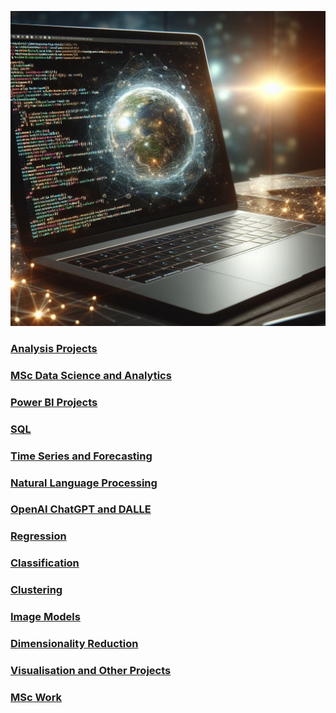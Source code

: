 ![](/images/AmendedLaptopImage.jpg)

### [Analysis Projects](https://github.com/Auckland68/Data-Analysis)

### [MSc Data Science and Analytics](https://github.com/Auckland68/MScDataScience)

### [Power BI Projects](https://github.com/Auckland68/PowerBIDashboards)

### [SQL](https://github.com/Auckland68/SQLProjects)

### [Time Series and Forecasting](https://github.com/Auckland68/TimeSeriesModelling)

### [Natural Language Processing](https://github.com/Auckland68/NLPModels)

### [OpenAI ChatGPT and DALLE](https://github.com/Auckland68/OpenAIProjects)

### [Regression](https://github.com/Auckland68/LinearRegression)

### [Classification](https://github.com/Auckland68/Classification)

### [Clustering](https://github.com/Auckland68/Clustering)

### [Image Models](https://github.com/Auckland68/Computer-Vision)

### [Dimensionality Reduction](https://github.com/Auckland68/DimensionalityReduction)

### [Visualisation and Other Projects](https://github.com/Auckland68/Other-Techniques)

### [MSc Work](https://github.com/Auckland68/Arun-Travel-Reviews-Analysis)


